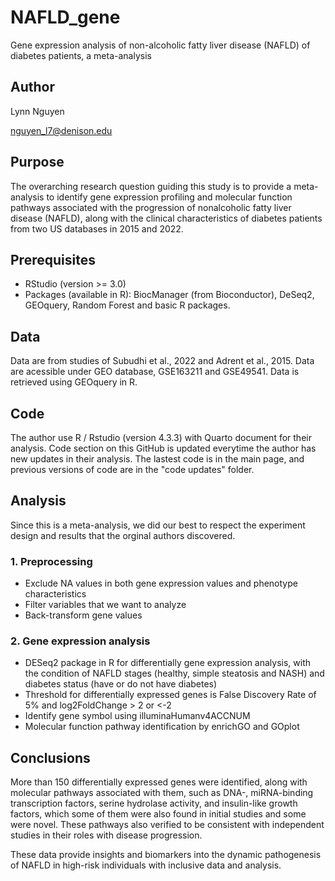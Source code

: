 # NAFLD_gene
Gene expression analysis of non-alcoholic fatty liver disease (NAFLD) of diabetes patients, a meta-analysis

 ## Author
 Lynn Nguyen
 
 nguyen_l7@denison.edu

 ## Purpose
The overarching research question guiding this study is to provide a meta-analysis to identify gene expression profiling and molecular function pathways associated with the progression of nonalcoholic fatty liver disease (NAFLD), along with the clinical characteristics of diabetes patients from two US databases in 2015 and 2022.

 ## Prerequisites
 - RStudio (version >= 3.0)
 - Packages (available in R): BiocManager (from Bioconductor), DeSeq2, GEOquery, Random Forest and basic R packages. 

 ## Data

 Data are from studies of Subudhi et al., 2022 and Adrent et al., 2015. Data are acessible under GEO database, GSE163211 and GSE49541. Data is retrieved using GEOquery in R. 

 ## Code
 The author use R / Rstudio (version 4.3.3) with Quarto document for their analysis. Code section on this GitHub is updated everytime the author has new updates in their analysis. The lastest code is in the main page, and previous versions of code are in the "code updates" folder. 

 ## Analysis

 Since this is a meta-analysis, we did our best to respect the experiment design and results that the orginal authors discovered. 

### 1. Preprocessing
- Exclude NA values in both gene expression values and phenotype characteristics
- Filter variables that we want to analyze
- Back-transform gene values 

### 2. Gene expression analysis
- DESeq2 package in R for differentially gene expression analysis, with the condition of NAFLD stages (healthy, simple steatosis and NASH) and diabetes status (have or do not have diabetes)
- Threshold for differentially expressed genes is False Discovery Rate of 5% and log2FoldChange > 2 or <-2
- Identify gene symbol using illuminaHumanv4ACCNUM 
- Molecular function pathway identification by enrichGO and GOplot
 

 ## Conclusions 
More than 150 differentially expressed genes were identified, along with molecular pathways associated with them, such as DNA-, miRNA-binding transcription factors, serine hydrolase activity, and insulin-like growth factors, which some of them were also found in initial studies and some were novel. These pathways also verified to be consistent with independent studies in their roles with disease progression. 

These data provide insights and biomarkers into the dynamic pathogenesis of NAFLD in high-risk individuals with inclusive data and analysis.
